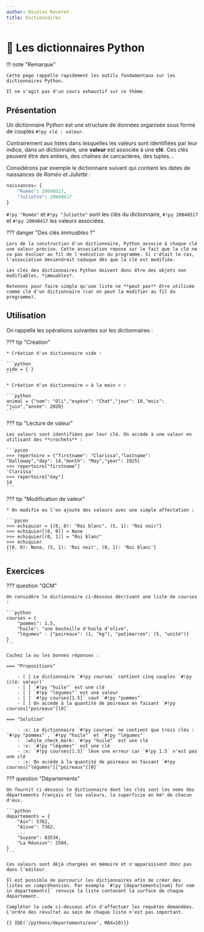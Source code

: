 ```yaml
---
author: Nicolas Revéret
title: Dictionnaires
---
```

# 🏁 Les dictionnaires Python

!!! note "Remarque"

    Cette page rappelle rapidement les outils fondamentaux sur les dictionnaires Python.

    Il ne s'agit pas d'un cours exhaustif sur ce thème.

## Présentation

Un dictionnaire Python est une structure de données organisée sous forme de couples `#!py clé : valeur`.

Contrairement aux listes dans lesquelles les valeurs sont identifiées par leur indice, dans un dictionnaire, une **valeur** est associée à une **clé**. Ces clés peuvent être des entiers, des chaînes de carcactères, des tuples...

Considérons par exemple le dictionnaire suivant qui contient les dates de naissances de *Roméo* et *Juliette* :

```python
naissances= {
    "Roméo": 20040517,
    "Juliette": 20040417
}
```

`#!py "Roméo"` et `#!py "Juliette"` sont les clés du dictionnaire, `#!py 20040517` et `#!py 20040417` les valeurs associées.

??? danger "Des clés *immuables* ?"

    Lors de la construction d'un dictionnaire, Python associe à chaque clé une valeur précise. Cette association repose sur le fait que la clé ne va pas évoluer au fil de l'exécution du programme. Si c'était le cas, l'association deviendrait caduque dès que la clé est modifiée.

    Les clés des dictionnaires Python doivent donc être des objets non modifiables, *immuables*.

    Retenons pour faire simple qu'une liste ne **peut pas** être utilisée comme clé d'un dictionnaire (car on peut la modifier au fil du programme).

## Utilisation

On rappelle les opérations suivantes sur les dictionnaires :

??? tip "Création"

    * Création d'un dictionnaire vide :

    ```python
    vide = { }
    ```
    
    * Création d'un dictionnaire « à la main » :

    ```python
    animal = {"nom": "Oli","espèce": "Chat","jour": 10,"mois": "juin","année": 2020}
    ```

??? tip "Lecture de valeur"

    Les valeurs sont identifiées par leur clé. On accède à une valeur en utilisant des **crochets** :

    ```pycon
    >>> repertoire = {"firstname": "Clarissa","lastname": "Dalloway","day": 14,"month": "May","year": 1925}
    >>> repertoire["firstname"]
    'Clarissa'
    >>> repertoire["day"]
    14
    ```

??? tip "Modification de valeur"

    * On modifie ou l'on ajoute des valeurs avec une simple affectation :
  
    ```pycon
    >>> echiquier = {(0, 0): "Roi blanc", (5, 1): "Roi noir"}
    >>> echiquier[(0, 0)] = None
    >>> echiquier[(0, 1)] = "Roi blanc"
    >>> echiquier
    {(0, 0): None, (5, 1): 'Roi noir', (0, 1): 'Roi blanc'}
    ```

## Exercices

??? question "QCM"

    On considère le dictionnaire ci-dessous décrivant une liste de courses :

    ```python
    courses = {
        "pommes": 1.5,
        "huile": "une bouteille d'huile d'olive",
        "légumes" : {"poireaux": (1, "kg"), "potimarron": (5, "unité")}
    }
    ```

    Cochez la ou les bonnes réponses :

    === "Propositions"
        
        - [ ] Le dictionnaire `#!py courses` contient cinq couples `#!py (clé: valeur)`
        - [ ] `#!py "huile"` est une clé
        - [ ] `#!py "légumes"` est une valeur
        - [ ] `#!py courses[1.5]` vaut `#!py "pommes"`
        - [ ] On accède à la quantité de poireaux en faisant `#!py courses["poireaux"][0]`

    === "Solution"
        
        - :x: Le dictionnaire `#!py courses` ne contient que trois clés : `#!py "pommes"`, `#!py "huile"` et `#!py "légumes"`
        -  :white_check_mark: `#!py "huile"` est une clé
        - :x: `#!py "légumes"` est une clé
        - :x: `#!py courses[1.5]` lève une erreur car `#!py 1.5` n'est pas une clé
        - :x: On accède à la quantité de poireaux en faisant `#!py courses["légumes"]["poireaux"][0]`

??? question "Départements"

    On fournit ci-dessous le dictionnaire dont les clés sont les noms des départements français et les valeurs, la superficie en km² de chacun d'eux.

    ```python
    departements = {
        "Ain": 5762,
        "Aisne": 7362,
        ...
        "Guyane": 83534,
        "La Réunion": 2504,
    }
    ```

    Ces valeurs sont déjà chargées en mémoire et n'apparaissent donc pas dans l'éditeur.

    Il est possible de parcourir les dictionnaires afin de créer des listes en compréhension. Par exemple `#!py [departements[nom] for nom in departements]` renvoie la liste contenant la surface de chaque département.

    Compléter le code ci-dessous afin d'effectuer les requêtes demandées. L'ordre des résultat au sein de chaque liste n'est pas important.

    {{ IDE('/pythons/departements/exo', MAX=10)}}